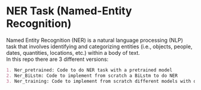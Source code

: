 # NER Task (Named-Entity Recognition)
Named Entity Recognition (NER) is a natural language processing (NLP) task that involves identifying and categorizing entities (i.e., objects, people, dates, quantities, locations, etc.) within a body of text.
<br>
In this repo there are 3 different versions:
<br>
```markdown
1. Ner_pretrained: Code to do NER task with a pretrained model
2. Ner_BiLstm: Code to implement from scratch a BiLstm to do NER
3. Ner_training: Code to implement from scratch different models with different modalities to do Ner
```
